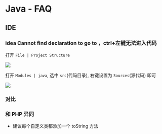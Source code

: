 # Java - FAQ

## IDE

### idea Cannot find declaration to go to ，ctrl+左键无法进入代码

打开 `File | Project Structure`

![](https://file.wulicode.com/doc/20230510/1683698147525.png)

打开 `Modules | java`, 选中 `src`(代码目录), 右键设置为 `Sources`(源代码) 即可

![](https://file.wulicode.com/doc/20230510/1683698235271.png)

### 对比

### 和 PHP 异同

- 建议每个自定义类都添加一个 toString 方法
